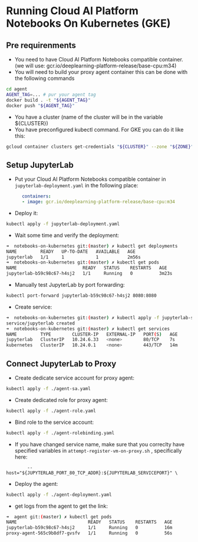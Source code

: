 # Running Cloud AI Platform Notebooks On Kubernetes (GKE)

## Pre requirenments
* You need to have Cloud AI Platform Notebooks compatible container. (we will use: gcr.io/deeplearning-platform-release/base-cpu:m34)
* You will need to build your proxy agent container this can be done with the following commands

```bash
cd agent
AGENT_TAG=... # pur your agent tag
docker build . -t "${AGENT_TAG}"
docker push "${AGENT_TAG}"
```

* You have a cluster (name of the cluster will be in the variable ${CLUSTER})
* You have preconfigured kubectl command. For GKE you can do it like this:
```bash
gcloud container clusters get-credentials "${CLUSTER}" --zone "${ZONE}" --project "${PROJECT}"
```

## Setup JupyterLab

* Put your Cloud AI Platform Notebooks compatible container in ```jupyterlab-deployment.yaml``` in the following place:

```yaml
      containers:
      - image: gcr.io/deeplearning-platform-release/base-cpu:m34
```
* Deploy it:

```bash
kubectl apply -f jupyterlab-deployment.yaml
```
* Wait some time and verify the deployment:
```bash
➜  notebooks-on-kubernetes git:(master) ✗ kubectl get deployments
NAME         READY   UP-TO-DATE   AVAILABLE   AGE
jupyterlab   1/1     1            1           2m56s
➜  notebooks-on-kubernetes git:(master) ✗ kubectl get pods
NAME                         READY   STATUS    RESTARTS   AGE
jupyterlab-b59c98c67-h4sj2   1/1     Running   0          3m23s
```

* Manually test JupyterLab by port forwarding:
```bash
kubectl port-forward jupyterlab-b59c98c67-h4sj2 8080:8080
```

* Create service:

```bash
➜  notebooks-on-kubernetes git:(master) ✗ kubectl apply -f jupyterlab-service.yaml
service/jupyterlab created
➜  notebooks-on-kubernetes git:(master) ✗ kubectl get services
NAME         TYPE        CLUSTER-IP   EXTERNAL-IP   PORT(S)   AGE
jupyterlab   ClusterIP   10.24.6.33   <none>        80/TCP    7s
kubernetes   ClusterIP   10.24.0.1    <none>        443/TCP   14m
```

## Connect JupyterLab to Proxy

* Create dedicate service account for proxy agent:
```bash
kubectl apply -f ./agent-sa.yaml
```
* Create dedicated role for proxy agent:
```bash
kubectl apply -f ./agent-role.yaml
```

* Bind role to the service account:
```bash
kubectl apply -f ./agent-rolebinding.yaml
```

* If you have changed service name, make sure that you correclty have specified variables in ```attempt-register-vm-on-proxy.sh``` , specifically here:
```
        --host="${JUPYTERLAB_PORT_80_TCP_ADDR}:${JUPYTERLAB_SERVICEPORT}" \
```

* Deploy the agent:
```bash
kubectl apply -f ./agent-deployment.yaml
```

* get logs from the agent to get the link:
```bash
➜  agent git:(master) ✗ kubectl get pods
NAME                           READY   STATUS    RESTARTS   AGE
jupyterlab-b59c98c67-h4sj2     1/1     Running   0          16m
proxy-agent-565c9b8df7-gvsfv   1/1     Running   0          56s


```
